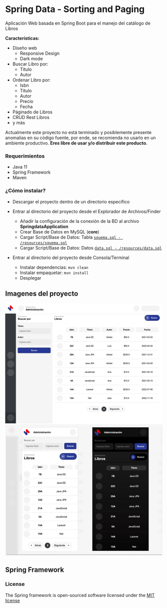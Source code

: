 # Spring Data - Sorting and Paging
Aplicación Web basada en Spring Boot para el manejo del catálogo de Libros

**Características:**
* Diseño web
  * Responsive Design
  * Dark mode
* Buscar Libro por:
  * Título
  * Autor
* Ordenar Libro por:
  * Isbn
  * Título
  * Autor
  * Precio
  * Fecha
* Páginado de Libros
* CRUD Rest Libros
* y más

Actualmente este proyecto no está terminado y posiblemente presente anomalias en su código fuente, por ende, se recomienda no usarlo en un ambiente productivo.
**Eres libre de usar y/o distribuir este producto.**

### Requerimientos
* Java 11
* Spring Framework
* Maven

### ¿Cómo instalar?

* Descargar el proyecto dentro de un directorio especifico
* Entrar al directorio del proyecto desde el Explorador de Archivos/Finder

    - Añadir la configuración de la conexión de la BD al archivo **SpringdataApplication**
    - Crear Base de Datos en MySQL (**core**)
    - Cargar Script/Base de Datos: Tabla [`squema.sql - /resources/squema.sql`](https://github.com/adrianortiz/spring-data-sorting-paging/blob/main/src/main/resources/squema.sql)
    - Cargar Script/Base de Datos: Datos [`data.sql - /resources/data.sql`](https://github.com/adrianortiz/spring-data-sorting-paging/blob/main/src/main/resources/data.sql)


* Entrar al directorio del proyecto desde Consola/Terminal

    - Instalar dependencias: `mvn clean`
    - Instalar empaquetar: `mvn install`
    - Desplegar
  


## Imagenes del proyecto
![Pantalla principal](https://github.com/adrianortiz/spring-data-sorting-paging/blob/main/src/main/resources/static/images/screenshot-01.png)
![Pantalla principa](https://github.com/adrianortiz/spring-data-sorting-paging/blob/main/src/main/resources/static/images/screenshot-02.png)


## Spring Framework

### License

The Spring framework is open-sourced software licensed under the [MIT license](http://opensource.org/licenses/MIT)